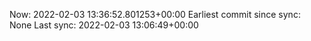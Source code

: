 Now: 2022-02-03 13:36:52.801253+00:00 Earliest commit since sync: None Last sync: 2022-02-03 13:06:49+00:00
